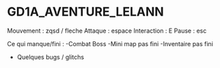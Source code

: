 # GD1A_AVENTURE_LELANN
Mouvement : zqsd / fleche
Attaque : espace
Interaction : E
Pause : esc


Ce qui manque/fini :
-Combat Boss
-Mini map pas fini
-Inventaire pas fini
+ Quelques bugs / glitchs

